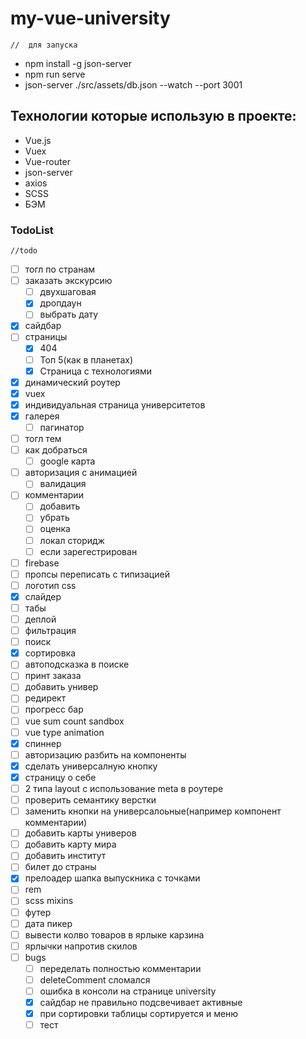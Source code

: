 # my-vue-university
    //  для запуска
*  npm install -g json-server
*  npm run serve
*  json-server ./src/assets/db.json --watch --port 3001

## Технологии которые использую в проекте:
* Vue.js
* Vuex
* Vue-router
* json-server
* axios
* SCSS
* БЭМ


### TodoList
    //todo
* [ ] тогл по странам
* [ ] заказать экскурсию
    * [ ] двухшаговая
    * [x] дропдаун
    * [ ] выбрать дату
* [x] сайдбар
* [ ] страницы
    * [x] 404
    * [ ] Топ 5(как в планетах)
    * [x] Страница с технологиями
* [x] динамический роутер
* [x] vuex
* [x] индивидуальная страница университетов
* [x] галерея
    * [ ] пагинатор
* [ ] тогл тем
* [ ] как добраться
    * [ ] google карта
* [ ] авторизация с анимацией
    * [ ] валидация
* [ ] комментарии
    * [ ] добавить
    * [ ] убрать 
    * [ ] оценка 
    * [ ] локал сторидж 
    * [ ] если зарегестрирован
* [ ] firebase
* [ ] пропсы переписать с типизацией
* [ ] логотип css
* [x] слайдер
* [ ] табы
* [ ] деплой
* [ ] фильтрация
* [ ] поиск
* [x] сортировка
* [ ] автоподсказка в поиске
* [ ] принт заказа
* [ ] добавить универ
* [ ] редирект
* [ ] прогресс бар
* [ ] vue sum count sandbox
* [ ] vue type animation
* [x] спиннер
* [ ] авторизацию разбить на компоненты
* [x] сделать универсалную кнопку
* [x] страницу о себе
* [ ] 2 типа layout с использование meta в роутере
* [ ] проверить семантику верстки
* [ ] заменить кнопки на универсалоьные(например компонент комментарии)
* [ ] добавить карты универов
* [ ] добавить карту мира
* [ ] добавить институт
* [ ] билет до страны
* [x] прелоадер шапка выпускника с точками
* [ ] rem
* [ ] scss mixins
* [ ] футер
* [ ] дата пикер
* [ ] вывести колво товаров в ярлыке карзина
* [ ] ярлычки напротив скилов
* [ ] bugs
    * [ ] переделать полностью комментарии
    * [ ] deleteComment сломался
    * [ ] ошибка в консоли на странице university
    * [x] сайдбар не правильно подсвечивает активные
    * [x] при сортировки таблицы сортируется и меню
    * [ ] тест